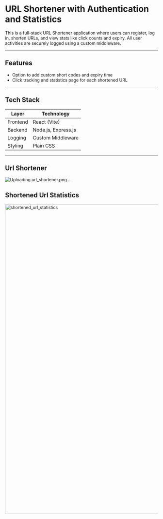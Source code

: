 # URL Shortener with Authentication and Statistics

This is a full-stack URL Shortener application where users can register, log in, shorten URLs, and view stats like click counts and expiry. All user activities are securely logged using a custom middleware.

---

## Features

- Option to add custom short codes and expiry time
- Click tracking and statistics page for each shortened URL

---

## Tech Stack

| Layer      | Technology          |
|------------|---------------------|
| Frontend   | React (Vite)        |
| Backend    | Node.js, Express.js |
| Logging    | Custom Middleware   |
| Styling    | Plain CSS           |

---
## Url Shortener
![Uploading url_shortener.png…]()


## Shortened Url Statistics
<img width="1918" height="1017" alt="shortened_url_statistics" src="https://github.com/user-attachments/assets/907f8980-82ec-4b20-8570-7a313c16e7c7" />


